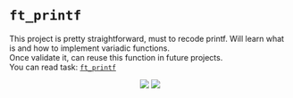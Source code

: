 # `ft_printf`

This project is pretty straightforward,  must to recode printf. Will learn what is and how to implement variadic functions.\
Once validate it, can reuse this function in future projects.\
You can read task: [`ft_printf`](en.ft_printf.pdf)


<p align="center">
<img src="https://komarev.com/ghpvc/?username=aperop&style=plastic&label=Views"><img>
<img src="https://badges.pufler.dev/visits/aperop/ft_printf?color=black&logo=github" />
</p>

